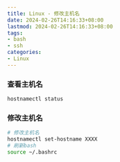 ```yaml
---
title: Linux - 修改主机名
date: 2024-02-26T14:16:33+08:00
lastmod: 2024-02-26T14:16:33+08:00
tags:
- bash
- ssh
categories:
- Linux
---
```


### 查看主机名

```bash
hostnamectl status
```

### 修改主机名

```bash
# 修改主机名
hostnamectl set-hostname XXXX 
# 刷新bash
source ~/.bashrc 
```

